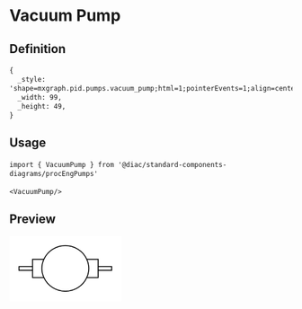 # Vacuum Pump

## Definition

```
{
  _style: 'shape=mxgraph.pid.pumps.vacuum_pump;html=1;pointerEvents=1;align=center;verticalLabelPosition=bottom;verticalAlign=top;dashed=0;',
  _width: 99,
  _height: 49,
}
```

## Usage

```
import { VacuumPump } from '@diac/standard-components-diagrams/procEngPumps'

<VacuumPump/>
```

## Preview

<img src="./vacuum-pump.png" width="200"/>
